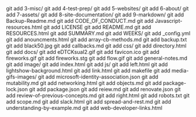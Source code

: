 








git add  3-misc/
git add  4-test-prep/
git add  5-websites/
git add  6-about/
git add  7-assets/
git add  8-site-documentation/
git add  9-markdown/
git add  Backup-Readme.md
git add  CODE_OF_CONDUCT.md
git add  Javascript-resources.html
git add  LICENSE
git add  README.md
git add  RESOURCES.html
git add  SUMMARY.md
git add  WEEKS/
git add  _config.yml
git add  anouncments.html
git add  array-cb-methods.md
git add  backup.txt
git add  black50.jpg
git add  callbacks.md
git add  css/
git add  directory.html
git add  docs/
git add  eDTCKsuaI2.gif
git add  favicon.ico
git add  fireworks.gif
git add  fireworks.stg
git add  flow.gif
git add  general-notes.md
git add  image/
git add  index.html
git add  js/
git add  left.html
git add  lightshow-background.html
git add  link.html
git add  makefile
git add  media-gifs-images/
git add  microsoft-identity-association.json
git add  mutability.md
git add  networking.html
git add  objects.md
git add  package-lock.json
git add  package.json
git add  reiew.md
git add  renovate.json
git add  review-of-previous-concepts.md
git add  right.html
git add  robots.txt
git add  scope.md
git add  slack.html
git add  spread-and-rest.md
git add  understanding-by-example.md
git add  web-developer-links.html
